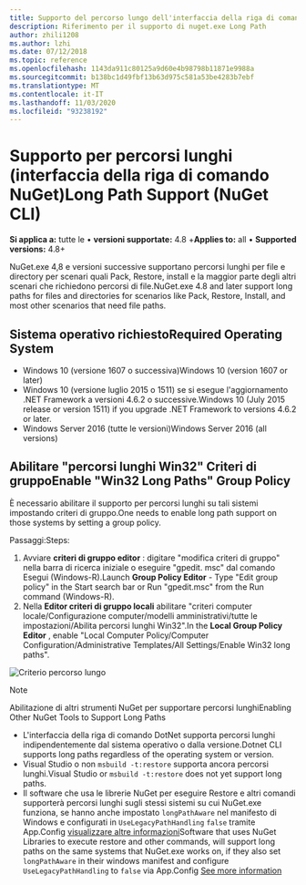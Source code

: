 ```yaml
---
title: Supporto del percorso lungo dell'interfaccia della riga di comando NuGet
description: Riferimento per il supporto di nuget.exe Long Path
author: zhili1208
ms.author: lzhi
ms.date: 07/12/2018
ms.topic: reference
ms.openlocfilehash: 1143da911c80125a9d60e4b98798b11871e9988a
ms.sourcegitcommit: b138bc1d49fbf13b63d975c581a53be4283b7ebf
ms.translationtype: MT
ms.contentlocale: it-IT
ms.lasthandoff: 11/03/2020
ms.locfileid: "93238192"
---
```

# <a name="long-path-support-nuget-cli"></a><span data-ttu-id="1ee3a-103">Supporto per percorsi lunghi (interfaccia della riga di comando NuGet)</span><span class="sxs-lookup"><span data-stu-id="1ee3a-103">Long Path Support (NuGet CLI)</span></span>

<span data-ttu-id="1ee3a-104">**Si applica a:** tutte le &bullet; **versioni supportate:** 4.8 +</span><span class="sxs-lookup"><span data-stu-id="1ee3a-104">**Applies to:** all &bullet; **Supported versions:** 4.8+</span></span>

<span data-ttu-id="1ee3a-105">NuGet.exe 4,8 e versioni successive supportano percorsi lunghi per file e directory per scenari quali Pack, Restore, install e la maggior parte degli altri scenari che richiedono percorsi di file.</span><span class="sxs-lookup"><span data-stu-id="1ee3a-105">NuGet.exe 4.8 and later support long paths for files and directories for scenarios like Pack, Restore, Install, and most other scenarios that need file paths.</span></span>

## <a name="required-operating-system"></a><span data-ttu-id="1ee3a-106">Sistema operativo richiesto</span><span class="sxs-lookup"><span data-stu-id="1ee3a-106">Required Operating System</span></span>

-   <span data-ttu-id="1ee3a-107">Windows 10 (versione 1607 o successiva)</span><span class="sxs-lookup"><span data-stu-id="1ee3a-107">Windows 10 (version 1607 or later)</span></span>
-   <span data-ttu-id="1ee3a-108">Windows 10 (versione luglio 2015 o 1511) se si esegue l'aggiornamento .NET Framework a versioni 4.6.2 o successive.</span><span class="sxs-lookup"><span data-stu-id="1ee3a-108">Windows 10 (July 2015 release or version 1511) if you upgrade .NET Framework to versions 4.6.2 or later.</span></span>
-   <span data-ttu-id="1ee3a-109">Windows Server 2016 (tutte le versioni)</span><span class="sxs-lookup"><span data-stu-id="1ee3a-109">Windows Server 2016 (all versions)</span></span>

## <a name="enable-win32-long-paths-group-policy"></a><span data-ttu-id="1ee3a-110">Abilitare "percorsi lunghi Win32" Criteri di gruppo</span><span class="sxs-lookup"><span data-stu-id="1ee3a-110">Enable "Win32 Long Paths" Group Policy</span></span>

<span data-ttu-id="1ee3a-111">È necessario abilitare il supporto per percorsi lunghi su tali sistemi impostando criteri di gruppo.</span><span class="sxs-lookup"><span data-stu-id="1ee3a-111">One needs to enable long path support on those systems by setting a group policy.</span></span>

<span data-ttu-id="1ee3a-112">Passaggi:</span><span class="sxs-lookup"><span data-stu-id="1ee3a-112">Steps:</span></span>
1. <span data-ttu-id="1ee3a-113">Avviare **criteri di gruppo editor** : digitare "modifica criteri di gruppo" nella barra di ricerca iniziale o eseguire "gpedit. msc" dal comando Esegui (Windows-R).</span><span class="sxs-lookup"><span data-stu-id="1ee3a-113">Launch **Group Policy Editor** - Type "Edit group policy" in the Start search bar or Run "gpedit.msc" from the Run command (Windows-R).</span></span>
2. <span data-ttu-id="1ee3a-114">Nella **Editor criteri di gruppo locali** abilitare "criteri computer locale/Configurazione computer/modelli amministrativi/tutte le impostazioni/Abilita percorsi lunghi Win32".</span><span class="sxs-lookup"><span data-stu-id="1ee3a-114">In the **Local Group Policy Editor** , enable "Local Computer Policy/Computer Configuration/Administrative Templates/All Settings/Enable Win32 long paths".</span></span>

![Criterio percorso lungo](media/LongPathPolicy.png)


> [!Note]
> <span data-ttu-id="1ee3a-116">Abilitazione di altri strumenti NuGet per supportare percorsi lunghi</span><span class="sxs-lookup"><span data-stu-id="1ee3a-116">Enabling Other NuGet Tools to Support Long Paths</span></span>
>
> -   <span data-ttu-id="1ee3a-117">L'interfaccia della riga di comando DotNet supporta percorsi lunghi indipendentemente dal sistema operativo o dalla versione.</span><span class="sxs-lookup"><span data-stu-id="1ee3a-117">Dotnet CLI supports long paths regardless of the operating system or version.</span></span>
> -   <span data-ttu-id="1ee3a-118">Visual Studio o non `msbuild -t:restore` supporta ancora percorsi lunghi.</span><span class="sxs-lookup"><span data-stu-id="1ee3a-118">Visual Studio or `msbuild -t:restore` does not yet support long paths.</span></span>
> -   <span data-ttu-id="1ee3a-119">Il software che usa le librerie NuGet per eseguire Restore e altri comandi supporterà percorsi lunghi sugli stessi sistemi su cui NuGet.exe funziona, se hanno anche impostato `longPathAware` nel manifesto di Windows e configurati in `UseLegacyPathHandling` `false` tramite App.Config [visualizzare altre informazioni](/archive/blogs/jeremykuhne/net-4-6-2-and-long-paths-on-windows-10)</span><span class="sxs-lookup"><span data-stu-id="1ee3a-119">Software that uses NuGet Libraries to execute restore and other commands, will support long paths on the same systems that NuGet.exe works on, if they also set `longPathAware` in their windows manifest and configure `UseLegacyPathHandling` to `false` via App.Config [See more information](/archive/blogs/jeremykuhne/net-4-6-2-and-long-paths-on-windows-10)</span></span>